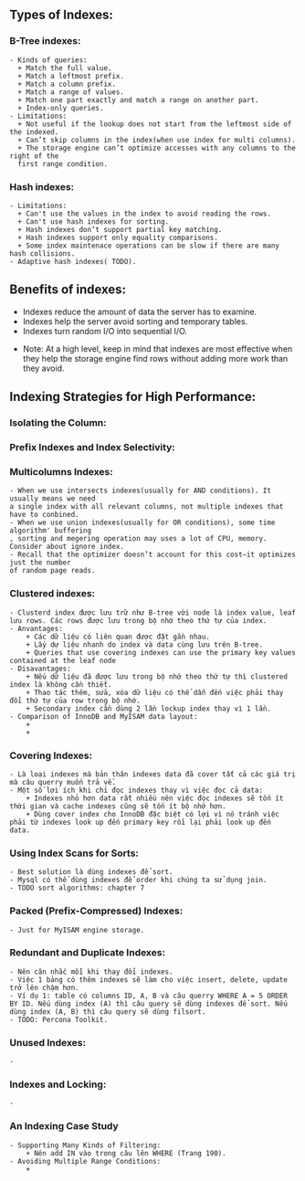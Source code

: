 ## Types of Indexes:
### B-Tree indexes:
    - Kinds of queries: 
      + Match the full value.
      + Match a leftmost prefix.
      + Match a column prefix.
      + Match a range of values.
      + Match one part exactly and match a range on another part.
      + Index-only queries.
    - Limitations: 
      + Not useful if the lookup does not start from the leftmost side of the indexed.
      + Can’t skip columns in the index(when use index for multi columns).
      + The storage engine can’t optimize accesses with any columns to the right of the
      first range condition.
### Hash indexes:
    - Limitations:
      + Can't use the values in the index to avoid reading the rows.
      + Can't use hash indexes for sorting.
      + Hash indexes don’t support partial key matching.
      + Hash indexes support only equality comparisons.
      + Some index maintenace operations can be slow if there are many hash collisions.
    - Adaptive hash indexes( TODO).
## Benefits of indexes:
  - Indexes reduce the amount of data the server has to examine.
  - Indexes help the server avoid sorting and temporary tables.
  - Indexes turn random I/O into sequential I/O.
  * Note: At a high level, keep in mind that indexes are most effective when they help 
  the storage engine find rows without adding more work than they avoid.
## Indexing Strategies for High Performance:
### Isolating the Column:
### Prefix Indexes and Index Selectivity:
### Multicolumns Indexes:
    - When we use intersects indexes(usually for AND conditions). It usually means we need 
    a single index with all relevant columns, not multiple indexes that have to conbined.
    - When we use union indexes(usually for OR conditions), some time algorithm' buffering
    , sorting and megering operation may uses a lot of CPU, memory. Consider about ignore index.
    - Recall that the optimizer doesn’t account for this cost—it optimizes just the number
    of random page reads.
### Clustered indexes:
    - Clusterd index được lưu trữ như B-tree với node là index value, leaf lưu rows. Các rows được lưu trong bộ nhớ theo thứ tự của index.
    - Anvantages:
        + Các dữ liệu có liên quan được đặt gần nhau.
        + Lấy dự liệu nhanh do index và data cùng lưu trên B-tree.
        + Queries that use covering indexes can use the primary key values contained at the leaf node
    - Disavantages:
        + Nếu dữ liệu đã được lưu trong bộ nhớ theo thứ tự thì clustered index là không cần thiết.
        + Thao tác thêm, sửa, xóa dữ liệu có thể dẫn đến việc phải thay đổi thứ tự của row trong bộ nhớ.
        + Secondary index cần dùng 2 lần lockup index thay vì 1 lần.
    - Comparison of InnoDB and MyISAM data layout:
        + 
        + 
### Covering Indexes:
    - Là loại indexes mà bản thân indexes data đã cover tất cả các giá trị mà câu querry muốn trả về.
    - Một số lợi ích khi chỉ đọc indexes thay vì việc đọc cả data:
        + Indexes nhỏ hơn data rất nhiều nên việc đọc indexes sẽ tốn ít thời gian và cache indexes cũng sẽ tốn ít bộ nhớ hơn.
        + Dùng cover index cho InnoDB đặc biệt có lợi vì nó tránh việc phải từ indexes look up đến primary key rồi lại phải look up đến         data.
### Using Index Scans for Sorts:
    - Best solution là dùng indexes để sort.
    - Mysql có thể dùng indexes để order khi chúng ta sử dụng join.
    - TODO sort algorithms: chapter 7
### Packed (Prefix-Compressed) Indexes:
    - Just for MyISAM engine storage.
### Redundant and Duplicate Indexes:
    - Nên cân nhắc mỗi khi thay đổi indexes.
    - Việc 1 bảng có thêm indexes sẽ làm cho việc insert, delete, update trở lên chậm hơn.
    - Ví dụ 1: table có columns ID, A, B và câu querry WHERE A = 5 ORDER BY ID. Nếu dùng index (A) thì câu query sẽ dùng indexes để sort. Nếu dùng index (A, B) thì câu query sẽ dùng filsort.
    - TODO: Percona Toolkit.
### Unused Indexes:
    - 
### Indexes and Locking:
    - 
### An Indexing Case Study
    - Supporting Many Kinds of Filtering:
        + Nên add IN vào trong câu lên WHERE (Trang 190).
    - Avoiding Multiple Range Conditions:
        + 

